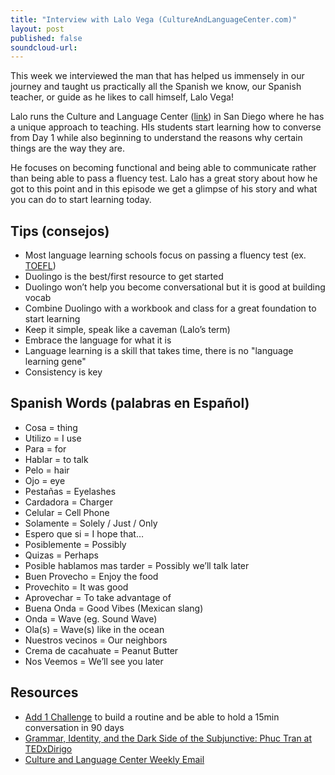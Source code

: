 ```yaml
---
title: "Interview with Lalo Vega (CultureAndLanguageCenter.com)"
layout: post
published: false
soundcloud-url:
---
```

This week we interviewed the man that has helped us immensely in our journey and taught us practically all the Spanish we know, our Spanish teacher, or guide as he likes to call himself, Lalo Vega!

Lalo runs the Culture and Language Center ([link](http://www.cultureandlanguagecenter.com/)) in San Diego where he has a unique approach to teaching. HIs students start learning how to converse from Day 1 while also beginning to understand the reasons why certain things are the way they are.

He focuses on becoming functional and being able to communicate rather than being able to pass a fluency test. Lalo has a great story about how he got to this point and in this episode we get a glimpse of his story and what you can do to start learning today.

## Tips (consejos)
* Most language learning schools focus on passing a fluency test (ex. [TOEFL](https://www.ets.org/toefl))
* Duolingo is the best/first resource to get started
* Duolingo won’t help you become conversational but it is good at building vocab
* Combine Duolingo with a workbook and class for a great foundation to start learning
* Keep it simple, speak like a caveman (Lalo’s term)
* Embrace the language for what it is
* Language learning is a skill that takes time, there is no "language learning gene"
* Consistency is key

## Spanish Words (palabras en Español)
* Cosa = thing
* Utilizo = I use
* Para = for
* Hablar = to talk
* Pelo = hair
* Ojo = eye
* Pestañas = Eyelashes
* Cardadora = Charger
* Celular = Cell Phone
* Solamente = Solely / Just / Only
* Espero que si = I hope that…
* Posiblemente = Possibly
* Quizas = Perhaps
* Posible hablamos mas tarder = Possibly we’ll talk later
* Buen Provecho = Enjoy the food
* Provechito = It was good
* Aprovechar = To take advantage of
* Buena Onda = Good Vibes (Mexican slang)
* Onda = Wave (eg. Sound Wave)
* Ola(s) = Wave(s) like in the ocean
* Nuestros vecinos = Our neighbors
* Crema de cacahuate = Peanut Butter
* Nos Veemos = We’ll see you later

## Resources
* [Add 1 Challenge](http://add1challenge.com/) to build a routine and be able to hold a 15min conversation in 90 days
* [Grammar, Identity, and the Dark Side of the Subjunctive: Phuc Tran at TEDxDirigo](https://www.youtube.com/watch?v=zeSVMG4GkeQ)
* [Culture and Language Center Weekly Email](http://www.cultureandlanguagecenter.com/)
